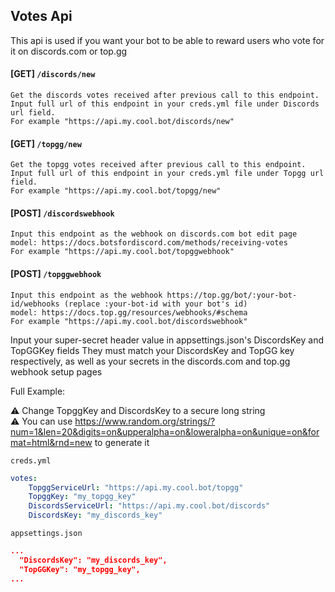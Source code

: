 ﻿## Votes Api

This api is used if you want your bot to be able to reward users who vote for it on discords.com or top.gg

#### [GET] `/discords/new`
    Get the discords votes received after previous call to this endpoint.
    Input full url of this endpoint in your creds.yml file under Discords url field.
    For example "https://api.my.cool.bot/discords/new"
#### [GET] `/topgg/new`
    Get the topgg votes received after previous call to this endpoint.
    Input full url of this endpoint in your creds.yml file under Topgg url field.
    For example "https://api.my.cool.bot/topgg/new"

#### [POST] `/discordswebhook`
    Input this endpoint as the webhook on discords.com bot edit page
    model: https://docs.botsfordiscord.com/methods/receiving-votes
    For example "https://api.my.cool.bot/topggwebhook"
#### [POST] `/topggwebhook`
    Input this endpoint as the webhook https://top.gg/bot/:your-bot-id/webhooks (replace :your-bot-id with your bot's id)
    model: https://docs.top.gg/resources/webhooks/#schema
    For example "https://api.my.cool.bot/discordswebhook"

Input your super-secret header value in appsettings.json's DiscordsKey and TopGGKey fields
They must match your DiscordsKey and TopGG key respectively, as well as your secrets in the discords.com and top.gg webhook setup pages

Full Example:

⚠ Change TopggKey and DiscordsKey to a secure long string  
⚠ You can use https://www.random.org/strings/?num=1&len=20&digits=on&upperalpha=on&loweralpha=on&unique=on&format=html&rnd=new to generate it

`creds.yml`
```yml
votes:
    TopggServiceUrl: "https://api.my.cool.bot/topgg"
    TopggKey: "my_topgg_key"
    DiscordsServiceUrl: "https://api.my.cool.bot/discords"
    DiscordsKey: "my_discords_key"
```

`appsettings.json`
```json
...
  "DiscordsKey": "my_discords_key",
  "TopGGKey": "my_topgg_key",
...
```